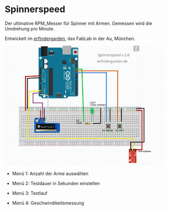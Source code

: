 # Spinnerspeed

Der ultimative RPM_Messer für Spinner mit Armen. Gemessen wird die Umdrehung pro Minute. 

Entwickelt im [erfindergarden](https://www.erfindergarden.de), das FabLab in der Au, München.


![bild](Spinnerspeed_Steckboard_v_2_0.PNG)


- Menü 1: Anzahl der Arme auswählen


- Menü 2: Testdauer in Sekunden einstellen


- Menü 3: Testlauf


- Menü 4: Geschwindikeitsmessung



   

